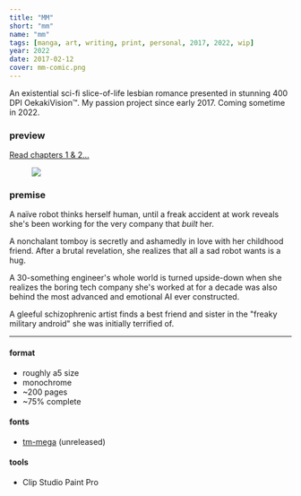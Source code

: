 ```yaml
---
title: "MM"
short: "mm"
name: "mm"
tags: [manga, art, writing, print, personal, 2017, 2022, wip]
year: 2022
date: 2017-02-12
cover: mm-comic.png
---
```


<!-- #### A clueless android goes to work for the very company that built her. -->

An existential sci-fi slice-of-life lesbian romance presented in stunning 400 DPI OekakiVision™. My passion project since early 2017. Coming sometime in 2022.

### preview

<!-- [Read chapters 1 & 2...]({{site.baseurl}}/assets/pdf/MM-preview.pdf) -->

<a href="{{ site.baseurl }}/manga/mm-preview">Read chapters 1 & 2...</a>

<figure>
  <img src="{{ site.baseurl }}/assets/img/mm5.png">
</figure>

### premise

A naïve robot thinks herself human, until a freak accident at work reveals she's been working for the very company that *built* her.

A nonchalant tomboy is secretly and ashamedly in love with her childhood friend. After a brutal revelation, she realizes that all a sad robot wants is a hug.

A 30-something engineer's whole world is turned upside-down when she realizes the boring tech company she's worked at for a decade was also behind the most advanced and emotional AI ever constructed.

A gleeful schizophrenic artist finds a best friend and sister in the "freaky military android" she was initially terrified of.

* * *

#### format
- roughly a5 size
- monochrome
- \~200 pages
- \~75% complete

#### fonts
- [tm-mega](/work/type/#tm-mega) (unreleased)

#### tools
- Clip Studio Paint Pro